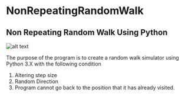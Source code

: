 # NonRepeatingRandomWalk
## Non Repeating Random Walk Using Python



![alt text][logo]

[logo]: https://www.shareicon.net/data/256x256/2015/10/30/664117_foot_512x512.png "NPRW Title Logo"

The purpose of the program is to create a random walk simulator using Python 3.X with the following condition

1. Altering step size
2. Random Direction
3. Program cannot go back to the position that it has already visited. 
